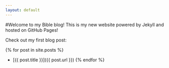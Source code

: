 ```yaml
---
layout: default
---
```


#Welcome to my Bible blog!
This is my new website powered by Jekyll and hosted on GitHub Pages!

Check out my first blog post:

{% for post in site.posts %}
  * [{{ post.title }}]({{ post.url }})
{% endfor %}
